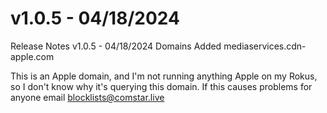 # v1.0.5 - 04/18/2024
Release Notes
v1.0.5 - 04/18/2024
Domains Added
mediaservices.cdn-apple.com

This is an Apple domain, and I'm not running anything Apple on my Rokus, so I don't know why it's querying this domain.  If this causes problems for anyone email blocklists@comstar.live
